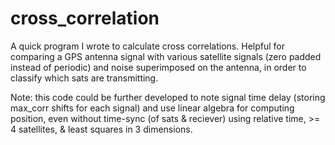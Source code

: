 # cross_correlation
A quick program I wrote to calculate cross correlations. Helpful for comparing a GPS antenna signal with various satellite signals (zero padded instead of periodic) and noise superimposed on the antenna, in order to classify which sats are transmitting.

Note: this code could be further developed to note signal time delay (storing max_corr shifts for each signal) and use linear algebra for computing position, even without time-sync (of sats & reciever) using relative time, >= 4 satellites, & least squares in 3 dimensions. 
